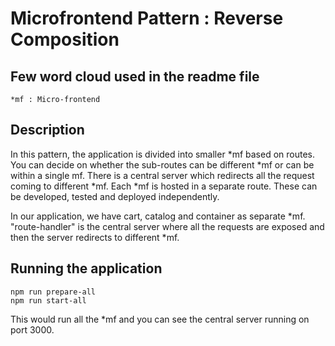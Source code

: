 # Microfrontend Pattern : Reverse Composition
## Few word cloud used in the readme file
```
*mf : Micro-frontend
```

## Description
In this pattern, the application is divided into smaller *mf based on routes. You can decide on whether the sub-routes can be different *mf or can be within a single mf. There is a central server which redirects all the request coming to different *mf. Each *mf is hosted in a separate route. These can be developed, tested and deployed independently. 

In our application, we have cart, catalog and container as separate *mf. "route-handler" is the central server where all the requests are exposed and then the server redirects to different *mf.

## Running the application
```
npm run prepare-all
npm run start-all
```

This would run all the *mf and you can see the central server running on port 3000.